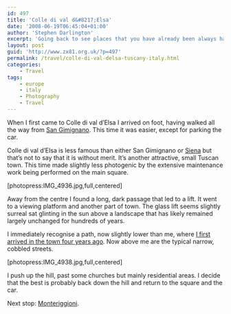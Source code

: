 ```yaml
---
id: 497
title: 'Colle di val d&#8217;Elsa'
date: '2008-06-19T06:45:04+01:00'
author: 'Stephen Darlington'
excerpt: 'Going back to see places that you have already been always has the possibility of throwing up surprises. Today was no exception.'
layout: post
guid: 'http://www.zx81.org.uk/?p=497'
permalink: /travel/colle-di-val-delsa-tuscany-italy.html
categories:
    - Travel
tags:
    - europe
    - italy
    - Photography
    - Travel
---
```


When I first came to Colle di val d’Elsa I arrived on foot, having walked all the way from [San Gimignano](http://www.zx81.org.uk/travel/san-gimignano-tuscany-italy.html). This time it was easier, except for parking the car.

Colle di val d’Elsa is less famous than either San Gimignano or [Siena](http://www.zx81.org.uk/travel/siena-tuscany-italy.html) but that’s not to say that it is without merit. It’s another attractive, small Tuscan town. This time made slightly less photogenic by the extensive maintenance work being performed on the main square.

\[photopress:IMG\_4936.jpg,full,centered\]

Away from the centre I found a long, dark passage that led to a lift. It went to a viewing platform and another part of town. The glass lift seems slightly surreal sat glinting in the sun above a landscape that has likely remained largely unchanged for hundreds of years.

I immediately recognise a path, now slightly lower than me, where [I first arrived in the town four years ago](http://www.zx81.org.uk/travel/italy2.html). Now above me are the typical narrow, cobbled streets.

\[photopress:IMG\_4938.jpg,full,centered\]

I push up the hill, past some churches but mainly residential areas. I decide that the best is probably back down the hill and return to the square and the car.

Next stop: [Monteriggioni](http://www.zx81.org.uk/travel/monteriggioni-tuscany-italy.html).